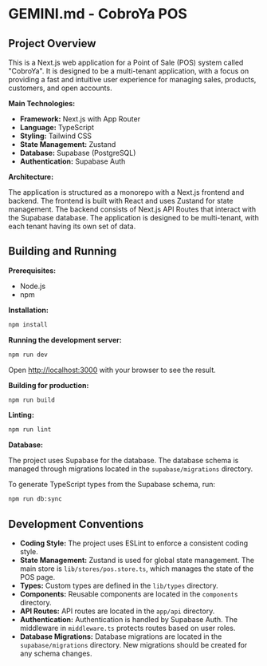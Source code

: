 # GEMINI.md - CobroYa POS

## Project Overview

This is a Next.js web application for a Point of Sale (POS) system called "CobroYa". It is designed to be a multi-tenant application, with a focus on providing a fast and intuitive user experience for managing sales, products, customers, and open accounts.

**Main Technologies:**

*   **Framework:** Next.js with App Router
*   **Language:** TypeScript
*   **Styling:** Tailwind CSS
*   **State Management:** Zustand
*   **Database:** Supabase (PostgreSQL)
*   **Authentication:** Supabase Auth

**Architecture:**

The application is structured as a monorepo with a Next.js frontend and backend. The frontend is built with React and uses Zustand for state management. The backend consists of Next.js API Routes that interact with the Supabase database. The application is designed to be multi-tenant, with each tenant having its own set of data.

## Building and Running

**Prerequisites:**

*   Node.js
*   npm

**Installation:**

```bash
npm install
```

**Running the development server:**

```bash
npm run dev
```

Open [http://localhost:3000](http://localhost:3000) with your browser to see the result.

**Building for production:**

```bash
npm run build
```

**Linting:**

```bash
npm run lint
```

**Database:**

The project uses Supabase for the database. The database schema is managed through migrations located in the `supabase/migrations` directory.

To generate TypeScript types from the Supabase schema, run:

```bash
npm run db:sync
```

## Development Conventions

*   **Coding Style:** The project uses ESLint to enforce a consistent coding style.
*   **State Management:** Zustand is used for global state management. The main store is `lib/stores/pos.store.ts`, which manages the state of the POS page.
*   **Types:** Custom types are defined in the `lib/types` directory.
*   **Components:** Reusable components are located in the `components` directory.
*   **API Routes:** API routes are located in the `app/api` directory.
*   **Authentication:** Authentication is handled by Supabase Auth. The middleware in `middleware.ts` protects routes based on user roles.
*   **Database Migrations:** Database migrations are located in the `supabase/migrations` directory. New migrations should be created for any schema changes.
